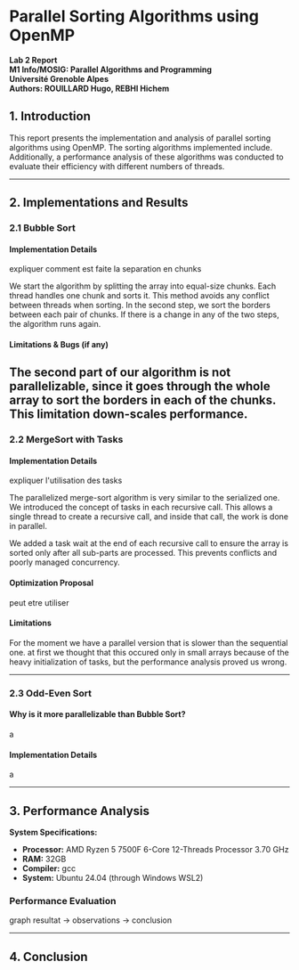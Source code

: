 # **Parallel Sorting Algorithms using OpenMP**  
**Lab 2 Report**  
**M1 Info/MOSIG: Parallel Algorithms and Programming**  
**Université Grenoble Alpes**  
**Authors: ROUILLARD Hugo, REBHI Hichem**

## **1. Introduction**  
This report presents the implementation and analysis of parallel sorting algorithms using OpenMP. The sorting algorithms implemented include. 
Additionally, a performance analysis of these algorithms was conducted to evaluate their efficiency with different numbers of threads.

---

## **2. Implementations and Results**  

### **2.1 Bubble Sort**  
#### **Implementation Details**  
expliquer comment est faite la separation en chunks

We start the algorithm by splitting the array into equal-size chunks. Each thread handles one chunk and sorts it.
This method avoids any conflict between threads when sorting.
In the second step, we sort the borders between each pair of chunks.
If there is a change in any of the two steps, the algorithm runs again.

#### **Limitations & Bugs (if any)**  

The second part of our algorithm is not parallelizable, since it goes through the whole array to sort the borders in each of the chunks.
This limitation down-scales performance. 
---

### **2.2 MergeSort with Tasks**  
#### **Implementation Details**  
expliquer l'utilisation des tasks

The parallelized merge-sort algorithm is very similar to the serialized one.
We  introduced the concept of tasks  in each recursive call. This allows a single thread to create a recursive call, and inside that call, the work is done in parallel.

We added a task wait at the end of each recursive call to ensure the array is sorted only after all sub-parts are processed. This prevents conflicts and poorly managed concurrency.

#### **Optimization Proposal**  
peut etre utiliser 

#### **Limitations**  
For the moment we have a parallel version that is slower than the sequential one.
at first we thought that this occured only in small arrays because of the heavy initialization of tasks, but the performance analysis proved us wrong.

---

### **2.3 Odd-Even Sort**  
#### **Why is it more parallelizable than Bubble Sort?**  
a

#### **Implementation Details**  
a


---

## **3. Performance Analysis**  
**System Specifications:**  
- **Processor:** AMD Ryzen 5 7500F 6-Core 12-Threads Processor 3.70 GHz
- **RAM:** 32GB
- **Compiler:** gcc
- **System:** Ubuntu 24.04 (through Windows WSL2)

### **Performance Evaluation**  
graph resultat -> observations -> conclusion

---

## **4. Conclusion**  


